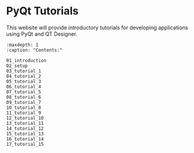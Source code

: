 # PyQt Tutorials

This website will provide introductory tutorials for developing applications using PyQt and QT Designer.

```{toctree}
:maxdepth: 1
:caption: "Contents:"

01_introduction
02_setup
03_tutorial_1
04_tutorial_2
05_tutorial_3
06_tutorial_4
07_tutorial_5
08_tutorial_6
09_tutorial_7
10_tutorial_8
11_tutorial_9
12_tutorial_10
13_tutorial_11
14_tutorial_12
15_tutorial_13
16_tutorial_14
17_tutorial_15
```